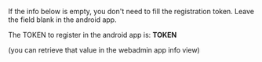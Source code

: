 If the info below is empty, you don't need to fill the registration token. Leave the field blank in the android app.

The TOKEN to register in the android app is: __TOKEN__

(you can retrieve that value in the webadmin app info view)
